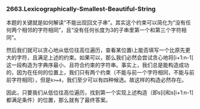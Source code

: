 ### 2663.Lexicographically-Smallest-Beautiful-String

本题的关键就是如何解读“不能出现回文子串”。其实这个约束可以简化为“没有任何两个相邻的字符相同”，且“没有任何长度为3的子串里第一个和第三个字符相同”。

然后我们就可以贪心地从低位往高位遍历，查看某位置i上能否填写一个比原先更大的字符，且满足上述的约束。如果可以，那么我们必然会尝试贪心地将[i+1:n-1]这一段构造为字典序最小、且符合约束的字符串。事实上，我们总是能构造成功的，因为在任何的位置上，我们只有两个约束（不能与前一个字符相同，不能与前前字符相同），但是`k>=4`，我们至少可以有四种候选。故这样的构造必然存在。

因此，只要我们从低位往高位遍历，找到第一个实现上述构造（即s[i]和s[i+1:n-1]都满足条件）的位置，那么就有了最终答案。
